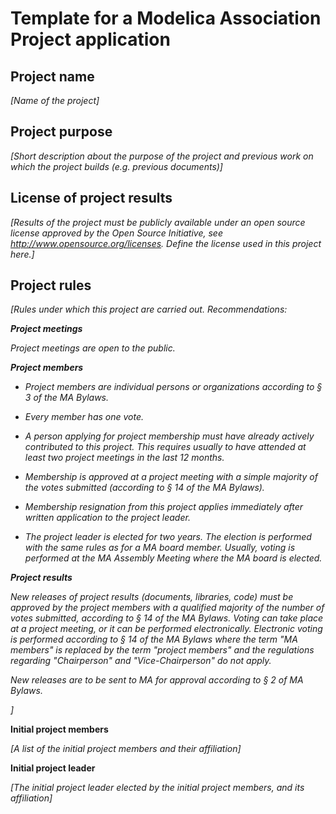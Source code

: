 # Template for a Modelica Association Project application #

## Project name ##

*[Name of the project]*

## Project purpose ##

*[Short description about the purpose of the project and previous work on
  which the project builds (e.g. previous documents)]*

## License of project results ##

*[Results of the project must be publicly available under an open source license
  approved by the Open Source Initiative, see <http://www.opensource.org/licenses>.
  Define the license used in this project here.]*

## Project rules ##

*[Rules under which this project are carried out. Recommendations:*

***Project meetings***

*Project meetings are open to the public.*

***Project members***

  - *Project members are individual persons or organizations according to § 3 of the MA Bylaws.*

  - *Every member has one vote.*

  - *A person applying for project membership must have already actively contributed to this project. This requires usually to have attended at least two project meetings in the last 12 months.*

  - *Membership is approved at a project meeting with a simple majority of the votes submitted (according to § 14 of the MA Bylaws).*

  - *Membership resignation from this project applies immediately after written application to the project leader.*

  - *The project leader is elected for two years. The election is performed with the same rules as for a MA board member. Usually, voting is performed at the MA Assembly Meeting where the MA board is elected.*

***Project results***

*New releases of project results (documents, libraries, code) must be approved by the project members with a qualified majority of the number of votes submitted, according to § 14 of the MA Bylaws. Voting can take place at a project meeting, or it can be performed electronically. Electronic voting is performed according to § 14 of the MA Bylaws where the term "MA members" is replaced by the term "project members" and the regulations regarding "Chairperson" and "Vice-Chairperson" do not apply.*

*New releases are to be sent to MA for approval according to § 2 of MA Bylaws.*

*]*

**Initial project members**

*[A list of the initial project members and their affiliation]*

**Initial project leader**

*[The initial project leader elected by the initial project members,
and its affiliation]*
